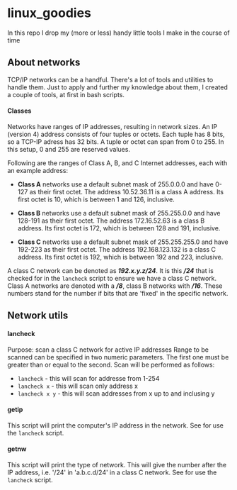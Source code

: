# linux_goodies
In this repo I drop my (more or less) handy little tools I make in the course of time

## About networks
TCP/IP networks can be a handful.
There's a lot of tools and utilities to handle them. 
Just to apply and further my knowledge about them, I created a couple of tools, at first in bash scripts.

#### Classes 
Networks have ranges of IP addresses, resulting in network sizes. 
An IP (version 4) address consists of four tuples or octets.
Each tuple has 8 bits, so a TCP-IP adress has 32 bits. 
A tuple or octet can span from 0 to 255. In this setup, 0 and 255 are reserved values.

Following are the ranges of Class A, B, and C Internet addresses, each with an example address:

- **Class A** networks use a default subnet mask of 255.0.0.0 and have 0-127 as their first octet. 
The address 10.52.36.11 is a class A address. 
Its first octet is 10, which is between 1 and 126, inclusive.

- **Class B** networks use a default subnet mask of 255.255.0.0 and have 128-191 as their first octet. 
The address 172.16.52.63 is a class B address. 
Its first octet is 172, which is between 128 and 191, inclusive.

- **Class C** networks use a default subnet mask of 255.255.255.0 and have 192-223 as their first octet. 
The address 192.168.123.132 is a class C address. 
Its first octet is 192, which is between 192 and 223, inclusive.

A class C network can be denoted as ***192.x.y.z/24***. 
It is this ***/24*** that is checked for in the `lancheck` script to ensure we have a class C network.
Class A networks are denoted with a ***/8***, class B networks with ***/16***.
These numbers stand for the number if bits that are 'fixed' in the specific network.

## Network utils

#### lancheck
Purpose: scan a class C network for active IP addresses
Range to be scanned can be specified in two numeric parameters.
The first one must be greater than or equal to the second. 
Scan will be performed as follows:
- `lancheck` - this will scan for addresse from 1-254
- `lancheck x` - this will scan only address x
- `lancheck x y` - this will scan addresses from x up to and inclusing y

#### getip
This script will print the computer's IP address in the network.
See for use the `lancheck` script.

#### getnw
This script will print the type of network. This will give the number after the IP address, i.e. '/24' in 'a.b.c.d/24' in a class C network.
See for use the `lancheck` script.
